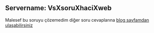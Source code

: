 ## Servername: **VsXsoruXhaciXweb**
Malesef bu soruyu çözemedim diğer soru cevaplarına [blog sayfamdan ulaşabilirsiniz](https://lodos2005.com/siber-yildiz-ctf-2020-soru-cozumleri/)

